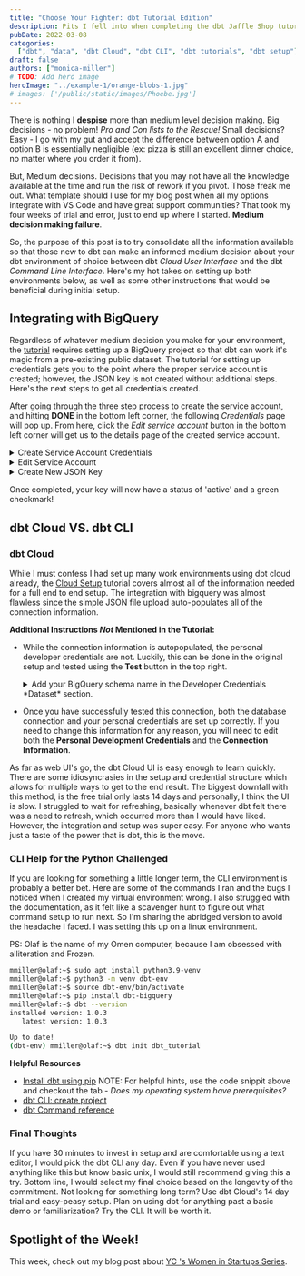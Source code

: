 ```yaml
---
title: "Choose Your Fighter: dbt Tutorial Edition"
description: Pits I fell into when completing the dbt Jaffle Shop tutorial and how to avoid them.
pubDate: 2022-03-08
categories:
  ["dbt", "data", "dbt Cloud", "dbt CLI", "dbt tutorials", "dbt setup"]
draft: false
authors: ["monica-miller"]
# TODO: Add hero image
heroImage: "../example-1/orange-blobs-1.jpg"
# images: ['/public/static/images/Phoebe.jpg']
---
```


There is nothing I **despise** more than medium level decision making. Big decisions - no problem! _Pro and Con lists to the Rescue!_ Small decisions? Easy - I go with my gut and accept the difference between option A and option B is essentially negligible (ex: pizza is still an excellent dinner choice, no matter where you order it from).

But, Medium decisions. Decisions that you may not have all the knowledge available at the time and run the risk of rework if you pivot. Those freak me out. What template should I use for my blog post when all my options integrate with VS Code and have great support communities? That took my four weeks of trial and error, just to end up where I started. **Medium decision making failure**.

So, the purpose of this post is to try consolidate all the information available so that those new to dbt can make an informed medium decision about your dbt environment of choice between dbt _Cloud User Interface_ and the dbt _Command Line Interface_. Here's my hot takes on setting up both environments below, as well as some other instructions that would be beneficial during initial setup.

## Integrating with BigQuery

Regardless of whatever medium decision you make for your environment, the [tutorial](https://docs.getdbt.com/tutorial/setting-up) requires setting up a BigQuery project so that dbt can work it's magic from a pre-existing public dataset. The tutorial for setting up credentials gets you to the point where the proper service account is created; however, the JSON key is not created without additional steps. Here's the next steps to get all credentials created.

After going through the three step process to create the service account, and hitting **DONE** in the bottom left corner, the following _Credentials_ page will pop up. From here, click the _Edit service account_ button in the bottom left corner will get us to the details page of the created service account.

<div class="not-prose">
<details class="bg-slate-500 dark:open:bg-slate-900 open:ring-1 open:ring-black/5 dark:open:ring-white/10 open:shadow-lg p-6 rounded-lg ">
  <summary class="text-sm leading-6 text-slate-900 dark:text-white font-semibold select-none">
    Create Service Account Credentials
  </summary>
  <div class="center">
    {% imagePlaceholder "./src/assets/images/post-pics/credentials_2.jpg", "Create Service Account Credentials" %}
  </div>
</details>

<details class="bg-slate-500 dark:open:bg-slate-900 open:ring-1 open:ring-black/5 dark:open:ring-white/10 open:shadow-lg p-6 rounded-lg ">
  <summary class="text-sm leading-6 text-slate-900 dark:text-white font-semibold select-none">
    Edit Service Account
  </summary>
  <div class="center">
    {% imagePlaceholder "./src/assets/images/post-pics/pointer.jpg", "Edit Service Account", "" %}
  </div>
</details>

<details class="bg-slate-500 dark:open:bg-slate-900 open:ring-1 open:ring-black/5 dark:open:ring-white/10 open:shadow-lg p-6 rounded-lg ">
  <summary class="text-sm leading-6 text-slate-900 dark:text-white font-semibold select-none">
    Create New JSON Key
  </summary>
  <div class="center">
    {% imagePlaceholder "./src/assets/images/post-pics/createnewkey.jpg", "Edit Service Account", "" %}
  </div>
</details>
</div>

Once completed, your key will now have a status of 'active' and a green checkmark!

## dbt Cloud VS. dbt CLI

### dbt Cloud

While I must confess I had set up many work environments using dbt cloud already, the [Cloud Setup](https://docs.getdbt.com/tutorial/create-a-project-dbt-cloud) tutorial covers almost all of the information needed for a full end to end setup. The integration with bigquery was almost flawless since the simple JSON file upload auto-populates all of the connection information.

**Additional Instructions _Not_ Mentioned in the Tutorial:**

- While the connection information is autopopulated, the personal developer credentials are not. Luckily, this can be done in the original setup and tested using the **Test** button in the top right.
  <div class="not-prose">
  <details class="bg-slate-500 dark:open:bg-slate-900 open:ring-1 open:ring-black/5 dark:open:ring-white/10 open:shadow-lg p-6 rounded-lg ">
    <summary class="text-sm leading-6 text-slate-900 dark:text-white font-semibold select-none">
      Add your BigQuery schema name in the Developer Credentials *Dataset* section.
    </summary>
  <div class="center">
    {% imagePlaceholder "./src/assets/images/post-pics/developer_credentials.png", "Edit Service Account", "" %}
  </div>
  </details>
  </div>

- Once you have successfully tested this connection, both the database connection and your personal credentials are set up correctly. If you need to change this information for any reason, you will need to edit both the **Personal Development Credentials** and the **Connection Information**.

As far as web UI's go, the dbt Cloud UI is easy enough to learn quickly. There are some idiosyncrasies in the setup and credential structure which allows for multiple ways to get to the end result. The biggest downfall with this method, is the free trial only lasts 14 days and personally, I think the UI is slow. I struggled to wait for refreshing, basically whenever dbt felt there was a need to refresh, which occurred more than I would have liked. However, the integration and setup was super easy. For anyone who wants just a taste of the power that is dbt, this is the move.

### CLI Help for the Python Challenged

If you are looking for something a little longer term, the CLI environment is probably a better bet. Here are some of the commands I ran and the bugs I noticed when I created my virtual environment wrong. I also struggled with the documentation, as it felt like a scavenger hunt to figure out what command setup to run next. So I'm sharing the abridged version to avoid the headache I faced. I was setting this up on a linux environment.

PS: Olaf is the name of my Omen computer, because I am obsessed with alliteration and Frozen.

```sh
mmiller@olaf:~$ sudo apt install python3.9-venv
mmiller@olaf:~$ python3 -m venv dbt-env
mmiller@olaf:~$ source dbt-env/bin/activate
mmiller@olaf:~$ pip install dbt-bigquery
mmiller@olaf:~$ dbt --version
installed version: 1.0.3
   latest version: 1.0.3

Up to date!
(dbt-env) mmiller@olaf:~$ dbt init dbt_tutorial
```

**Helpful Resources**

- [Install dbt using pip](https://docs.getdbt.com/dbt-cli/install/pip) NOTE: For helpful hints, use the code snippit above and checkout the tab - _Does my operating system have prerequisites?_
- [dbt CLI: create project](https://docs.getdbt.com/tutorial/create-a-project-dbt-cli)
- [dbt Command reference](https://docs.getdbt.com/reference/dbt-commands)

### Final Thoughts

If you have 30 minutes to invest in setup and are comfortable using a text editor, I would pick the dbt CLI any day. Even if you have never used anything like this but know basic unix, I would still recommend giving this a try. Bottom line, I would select my final choice based on the longevity of the commitment. Not looking for something long term? Use dbt Cloud's 14 day trial and easy-peasy setup. Plan on using dbt for anything past a basic demo or familiarization? Try the CLI. It will be worth it.

## Spotlight of the Week!

<!-- FIXME Broken link -->

This week, check out my blog post about [YC 's Women in Startups Series](../SOTW/My_Experience_in%20_YCs_Women_in_Startups_Series.md).
